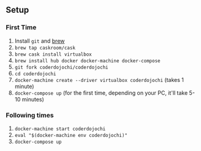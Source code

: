 
## Setup

### First Time

1. Install `git` and [brew](http://brew.sh/)
1. `brew tap caskroom/cask`
1. `brew cask install virtualbox`
1. `brew install hub docker docker-machine docker-compose`
1. `git fork coderdojochi/coderdojochi`
1. `cd coderdojochi`
1. `docker-machine create --driver virtualbox coderdojochi` (takes 1 minute)
1. `docker-compose up` (for the first time, depending on your PC, it'll take 5-10 minutes)

### Following times

1. `docker-machine start coderdojochi`
1. `eval "$(docker-machine env coderdojochi)"`
1. `docker-compose up`
